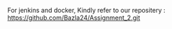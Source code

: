 For jenkins and docker, Kindly refer to our repositery : https://github.com/Bazla24/Assignment_2.git 
